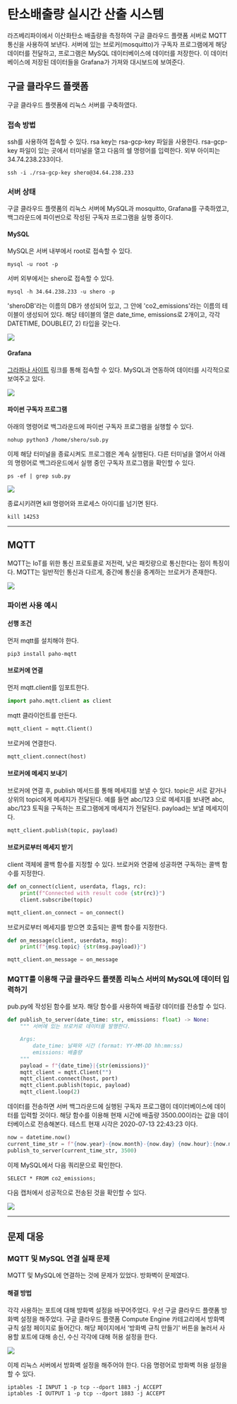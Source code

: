 # 탄소배출량 실시간 산출 시스템

라즈베리파이에서 이산화탄소 배출량을 측정하여 구글 클라우드 플랫폼 서버로 MQTT 통신을 사용하여 보낸다.
서버에 있는 브로커(mosquitto)가 구독자 프로그램에게 해당 데이터를 전달하고, 
프로그램은 MySQL 데이터베이스에 데이터를 저장한다.
이 데이터베이스에 저장된 데이터들을 Grafana가 가져와 대시보드에 보여준다.

## 구글 클라우드 플랫폼

구글 클라우드 플랫폼에 리눅스 서버를 구축하였다.

### 접속 방법

ssh를 사용하여 접속할 수 있다. rsa key는 rsa-gcp-key 파일을 사용한다.
rsa-gcp-key 파일이 있는 곳에서 터미널을 열고 다음의 쉘 명령어를 입력한다.
외부 아이피는 34.74.238.233이다.

```shell script
ssh -i ./rsa-gcp-key shero@34.64.238.233
```

### 서버 상태

구글 클라우드 플랫폼의 리눅스 서버에 MySQL과 mosquitto, Grafana를 구축하였고,
백그라운드에 파이썬으로 작성된 구독자 프로그램을 실행 중이다.

#### MySQL

MySQL은 서버 내부에서 root로 접속할 수 있다.

```shell script
mysql -u root -p
```

서버 외부에서는 shero로 접속할 수 있다.

```shell script
mysql -h 34.64.238.233 -u shero -p
```

'sheroDB'라는 이름의 DB가 생성되어 있고, 그 안에 'co2_emissions'라는 이름의 테이블이 생성되어 있다.
해당 테이블의 열은 date_time, emissions로 2개이고, 각각 DATETIME, DOUBLE(7, 2) 타입을 갖는다.

![](.readme_images/mysql_table.png)

#### Grafana

[그라파나 사이트](http://34.64.238.233:3000/) 링크를 통해 접속할 수 있다.
MySQL과 연동하여 데이터를 시각적으로 보여주고 있다.

![](.readme_images/grafana.png)

#### 파이썬 구독자 프로그램

아래의 명령어로 백그라운드에 파이썬 구독자 프로그램을 실행할 수 있다.

```shell script
nohup python3 /home/shero/sub.py
```

이제 해당 터미널을 종료시켜도 프로그램은 계속 실행된다.
다른 터미널을 열어서 아래의 명령어로 백그라운드에서 실행 중인 구독자 프로그램을 확인할 수 있다.

```shell script
ps -ef | grep sub.py
```

![](.readme_images/background-program.png)

종료시키려면 kill 명령어와 프로세스 아이디를 넘기면 된다.

```shell script
kill 14253
```

---

## MQTT

MQTT는 IoT를 위한 통신 프로토콜로 저전력, 낮은 패킷량으로 통신한다는 점이 특징이다.
MQTT는 일반적인 통신과 다르게, 중간에 통신을 중계하는 브로커가 존재한다.

![](.readme_images/mqtt_des.png)

### 파이썬 사용 예시

#### 선행 조건

먼저 mqtt를 설치해야 한다.

```shell script
pip3 install paho-mqtt
```

#### 브로커에 연결

먼저 mqtt.client를 임포트한다.

```python
import paho.mqtt.client as client
```

mqtt 클라이언트를 만든다.

```python
mqtt_client = mqtt.Client()
```

브로커에 연결한다.

```python
mqtt_client.connect(host)
```

#### 브로커에 메세지 보내기

브로커에 연결 후, publish 메서드를 통해 메세지를 보낼 수 있다.
topic은 서로 같거나 상위의 topic에게 메세지가 전달된다.
예를 들면 abc/123 으로 메세지를 보내면 abc, abc/123 토픽을 구독하는 프로그램에게 메세지가 전달된다.
payload는 보낼 메세지이다.

```python
mqtt_client.publish(topic, payload)
```

#### 브로커로부터 메세지 받기

client 객체에 콜백 함수를 지정할 수 있다. 브로커와 연결에 성공하면 구독하는 콜백 함수를 지정한다.

```python
def on_connect(client, userdata, flags, rc):
    print(f"Connected with result code {str(rc)}")
    client.subscribe(topic)

mqtt_client.on_connect = on_connect()
```

브로커로부터 메세지를 받으면 호출되는 콜백 함수를 지정한다.

```python
def on_message(client, userdata, msg):
    print(f"{msg.topic} {str(msg.payload)}")

mqtt_client.on_message = on_message
```

### MQTT를 이용해 구글 클라우드 플랫폼 리눅스 서버의 MySQL에 데이터 입력하기

pub.py에 작성된 함수를 보자. 해당 함수를 사용하여 배출량 데이터를 전송할 수 있다.

```python
def publish_to_server(date_time: str, emissions: float) -> None:
    """ 서버에 있는 브로커로 데이터를 발행한다.

    Args:
        date_time: 날짜와 시간 (format: YY-MM-DD hh:mm:ss)
        emissions: 배출량
    """
    payload = f"{date_time}|{str(emissions)}"
    mqtt_client = mqtt.Client("")
    mqtt_client.connect(host, port)
    mqtt_client.publish(topic, payload)
    mqtt_client.loop(2)
```

데이터를 전송하면 서버 백그라운드에 실행된 구독자 프로그램이 데이터베이스에 데이터를 입력할 것이다.
해당 함수를 이용해 현재 시간에 배출량 3500.00이라는 값을 데이터베이스로 전송해본다.
테스트 현재 시각은 2020-07-13 22:43:23 이다.

```python
now = datetime.now()
current_time_str = f"{now.year}-{now.month}-{now.day} {now.hour}:{now.minute}:{now.second}"
publish_to_server(current_time_str, 3500)
```

이제 MySQL에서 다음 쿼리문으로 확인한다.

```mysql
SELECT * FROM co2_emissions;
```

다음 캡처에서 성공적으로 전송된 것을 확인할 수 있다.

![](.readme_images/mysql_ex.png)

---

## 문제 대응

### MQTT 및 MySQL 연결 실패 문제

MQTT 및 MySQL에 연결하는 것에 문제가 있었다. 방화벽이 문제였다.  

#### 해결 방법

각각 사용하는 포트에 대해 방화벽 설정을 바꾸어주었다. 우선 구글 클라우드 플랫폼 방화벽 설정을 해주었다.
구글 클라우드 플랫폼 Compute Engine 카테고리에서 방화벽 규칙 설정 페이지로 들어간다.
해당 페이지에서 '방화벽 규칙 만들기' 버튼을 눌러서 사용할 포트에 대해 송신, 수신 각각에 대해 허용 설정을 한다.

![](.readme_images/firewall.png)

이제 리눅스 서버에서 방화벽 설정을 해주어야 한다. 다음 명령어로 방화벽 허용 설정을 할 수 있다.

```shell script
iptables -I INPUT 1 -p tcp --dport 1883 -j ACCEPT
iptables -I OUTPUT 1 -p tcp --dport 1883 -j ACCEPT
```